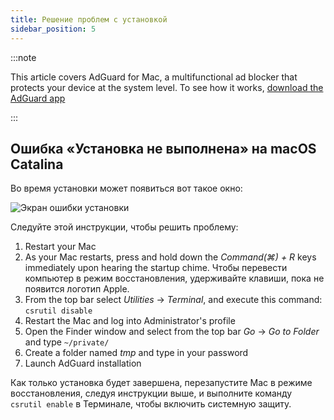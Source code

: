```yaml
---
title: Решение проблем с установкой
sidebar_position: 5
---
```


:::note

This article covers AdGuard for Mac, a multifunctional ad blocker that protects your device at the system level. To see how it works, [download the AdGuard app](https://adguard.com/download.html?auto=true)

:::

## Ошибка «Установка не выполнена» на macOS Catalina

Во время установки может появиться вот такое окно:

![Экран ошибки установки](https://cdn.adtidy.org/content/kb/ad_blocker/mac/macerrorscreenEN.jpg)

Следуйте этой инструкции, чтобы решить проблему:

1. Restart your Mac
2. As your Mac restarts, press and hold down the *Command(⌘) + R* keys immediately upon hearing the startup chime. Чтобы перевести компьютер в режим восстановления, удерживайте клавиши, пока не появится логотип Apple.
3. From the top bar select *Utilities* → *Terminal*, and execute this command: `csrutil disable`
4. Restart the Mac and log into Administrator's profile
5. Open the Finder window and select from the top bar *Go* → *Go to Folder* and type `~/private/`
6. Create a folder named *tmp* and type in your password
7. Launch AdGuard installation

Как только установка будет завершена, перезапустите Mac в режиме восстановления, следуя инструкции выше, и выполните команду `csrutil enable` в Терминале, чтобы включить системную защиту.
